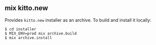 ## mix kitto.new

Provides `kitto.new` installer as an archive. To build and install it locally:

    $ cd installer
    $ MIX_ENV=prod mix archive.build
    $ mix archive.install
